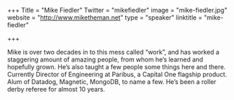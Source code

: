 +++
Title = "Mike Fiedler"
Twitter = "mikefiedler"
image = "mike-fiedler.jpg"
website = "http://www.miketheman.net"
type = "speaker"
linktitle = "mike-fiedler"

+++

Mike is over two decades in to this mess called “work”, and has worked a
staggering amount of amazing people, from whom he’s learned and hopefully
grown. He’s also taught a few people some things here and there. Currently
Director of Engineering at Paribus, a Capital One flagship product. Alum of
Datadog, Magnetic, MongoDB, to name a few. He’s been a roller derby referee for
almost 10 years.
